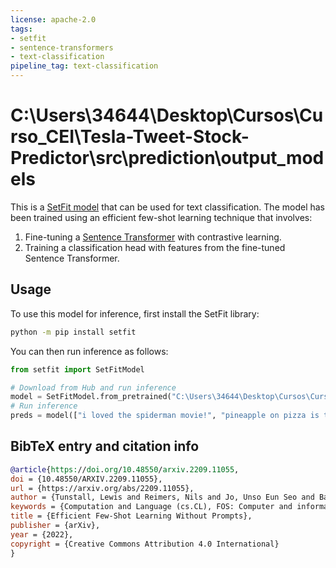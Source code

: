 ```yaml
---
license: apache-2.0
tags:
- setfit
- sentence-transformers
- text-classification
pipeline_tag: text-classification
---
```


# C:\Users\34644\Desktop\Cursos\Curso_CEI\Tesla-Tweet-Stock-Predictor\src\prediction\output_models

This is a [SetFit model](https://github.com/huggingface/setfit) that can be used for text classification. The model has been trained using an efficient few-shot learning technique that involves:

1. Fine-tuning a [Sentence Transformer](https://www.sbert.net) with contrastive learning.
2. Training a classification head with features from the fine-tuned Sentence Transformer.

## Usage

To use this model for inference, first install the SetFit library:

```bash
python -m pip install setfit
```

You can then run inference as follows:

```python
from setfit import SetFitModel

# Download from Hub and run inference
model = SetFitModel.from_pretrained("C:\Users\34644\Desktop\Cursos\Curso_CEI\Tesla-Tweet-Stock-Predictor\src\prediction\output_models")
# Run inference
preds = model(["i loved the spiderman movie!", "pineapple on pizza is the worst 🤮"])
```

## BibTeX entry and citation info

```bibtex
@article{https://doi.org/10.48550/arxiv.2209.11055,
doi = {10.48550/ARXIV.2209.11055},
url = {https://arxiv.org/abs/2209.11055},
author = {Tunstall, Lewis and Reimers, Nils and Jo, Unso Eun Seo and Bates, Luke and Korat, Daniel and Wasserblat, Moshe and Pereg, Oren},
keywords = {Computation and Language (cs.CL), FOS: Computer and information sciences, FOS: Computer and information sciences},
title = {Efficient Few-Shot Learning Without Prompts},
publisher = {arXiv},
year = {2022},
copyright = {Creative Commons Attribution 4.0 International}
}
```
